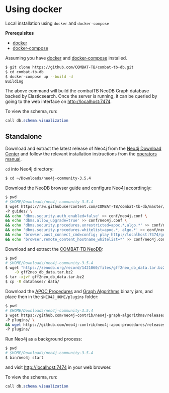 # Using docker

Local installation using `docker` and `docker-compose`

**Prerequisites**

- [docker](https://www.docker.com/)
- [docker-compose](https://docs.docker.com/compose/overview/)

Assuming you have [docker](https://www.docker.com/) and [docker-compose](https://docs.docker.com/compose/overview/) installed.

```sh
$ git clone https://github.com/COMBAT-TB/combat-tb-db.git
$ cd combat-tb-db
$ docker-compose up --build -d
Building
```

The above command will build the combatTB NeoDB Graph database backed by Elasticsearch.
Once the server is running, it can be queried by going to the web interface on [http://localhost:7474](http://0.0.0.0:7474).

To view the schema, run:

```java
call db.schema.visualization
```

## Standalone

Download and extract the latest release of Neo4j from the [Neo4j Download Center](https://neo4j.com/download-center/#releases) and follow the relevant installation instructions from the [operators manual](https://neo4j.com/docs/operations-manual/current/installation/).

`cd` into Neo4j directory:

```sh
$ cd ~/Downloads/neo4j-community-3.5.4
```

Download the NeoDB browser guide and configure Neo4j accordingly:

```sh
$ pwd
# $HOME/Downloads/neo4j-community-3.5.4
$ wget https://raw.githubusercontent.com/COMBAT-TB/combat-tb-db/master/guides/combattb_neodb.html \
-P guides/ \
&& echo 'dbms.security.auth_enabled=false' >> conf/neo4j.conf \
&& echo 'dbms.allow_upgrade=true' >> conf/neo4j.conf \
&& echo 'dbms.security.procedures.unrestricted=apoc.*,algo.*' >> conf/neo4j.conf \
&& echo 'dbms.security.procedures.whitelist=apoc.*, algo.*' >> conf/neo4j.conf \
&& echo 'browser.post_connect_cmd=config; play http://localhost:7474/guides/combattb_neodb.html' >> conf/neo4j.conf \
&& echo 'browser.remote_content_hostname_whitelist=*' >> conf/neo4j.conf
```

Download and extract the [COMBAT-TB NeoDB](https://zenodo.org/record/1421060/files/gff2neo_db_data.tar.bz2?download=1):

```sh
$ pwd
# $HOME/Downloads/neo4j-community-3.5.4
$ wget "https://zenodo.org/record/1421060/files/gff2neo_db_data.tar.bz2" \
    -O gff2neo_db_data.tar.bz2
$ tar -xjvf gff2neo_db_data.tar.bz2
$ cp -R databases/ data/
```

Download the [APOC Procedures](https://github.com/neo4j-contrib/neo4j-apoc-procedures) and [Graph Algorithms](https://github.com/neo4j-contrib/neo4j-graph-algorithms) binary jars, and place then in the `$NEO4J_HOME/plugins` folder:

```sh
$ pwd
# $HOME/Downloads/neo4j-community-3.5.4
$ wget https://github.com/neo4j-contrib/neo4j-graph-algorithms/releases/download/3.4.12.7/graph-algorithms-algo-3.4.12.7.jar \
-P plugins/ \
&& wget https://github.com/neo4j-contrib/neo4j-apoc-procedures/releases/download/3.4.0.5/apoc-3.4.0.5-all.jar \
-P plugins/
```

Run Neo4j as a background process:

```sh
$ pwd
# $HOME/Downloads/neo4j-community-3.5.4
$ bin/neo4j start
```

and visit [http://localhost:7474](http://localhost:7474) in your web browser.

To view the schema, run:

```java
call db.schema.visualization
```
